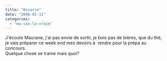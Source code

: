 ```yaml
---
title: "Bizarre"
date: "2006-01-11"
categories: 
  - "ma-vie-la-vraie"
---
```


  
J'écoute Maurane, j'ai pas envie de sortir, je bois pas de bières, que du thé, je vais préparer ce week end mes devoirs à  rendre pour la prépa au concours.  
Quelque chose se trame mais quoi?
